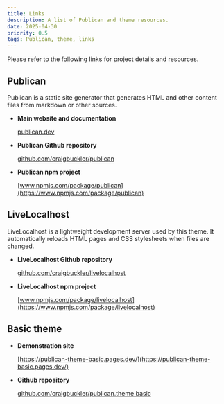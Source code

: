 ```yaml
---
title: Links
description: A list of Publican and theme resources.
date: 2025-04-30
priority: 0.5
tags: Publican, theme, links
---
```


Please refer to the following links for project details and resources.

## Publican

Publican is a static site generator that generates HTML and other content files from markdown or other sources.

* **Main website and documentation**

  [publican.dev](https://publican.dev/)

* **Publican Github repository**

  [github.com/craigbuckler/publican](https://github.com/craigbuckler/publican)

* **Publican npm project**

  [www.npmjs.com/package/publican](https://www.npmjs.com/package/publican)


## LiveLocalhost

LiveLocalhost is a lightweight development server used by this theme. It automatically reloads HTML pages and CSS stylesheets when files are changed.

* **LiveLocalhost Github repository**

  [github.com/craigbuckler/livelocalhost](https://github.com/craigbuckler/livelocalhost)

* **LiveLocalhost npm project**

  [www.npmjs.com/package/livelocalhost](https://www.npmjs.com/package/livelocalhost)


## Basic theme

* **Demonstration site**

  [https://publican-theme-basic.pages.dev/](https://publican-theme-basic.pages.dev/)

* **Github repository**

  [github.com/craigbuckler/publican.theme.basic](https://github.com/craigbuckler/publican.theme.basic)
